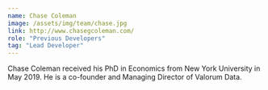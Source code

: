 ```yaml
---
name: Chase Coleman
image: /assets/img/team/chase.jpg
link: http://www.chasegcoleman.com/
role: "Previous Developers"
tag: "Lead Developer"
---
```

Chase Coleman received his PhD in Economics from New York University in May 2019. He is a co-founder and Managing Director of Valorum Data.
